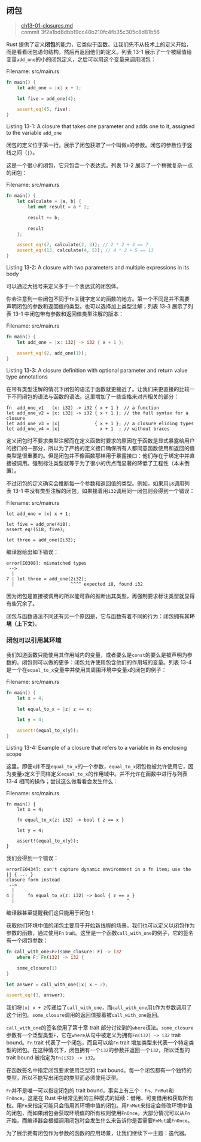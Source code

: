## 闭包

> [ch13-01-closures.md](https://github.com/rust-lang/book/blob/master/second-edition/src/ch13-01-closures.md)
> <br>
> commit 3f2a1bd8dbb19cc48b210fc4fb35c305c8d81b56

Rust 提供了定义**闭包**的能力，它类似于函数。让我们先不从技术上的定义开始，而是看看闭包语句结构，然后再返回他们的定义。列表 13-1 展示了一个被赋值给变量`add_one`的小的闭包定义，之后可以用这个变量来调用闭包：

<span class="filename">Filename: src/main.rs</span>

```rust
fn main() {
    let add_one = |x| x + 1;

    let five = add_one(4);

    assert_eq!(5, five);
}
```

<span class="caption">Listing 13-1: A closure that takes one parameter and adds
one to it, assigned to the variable `add_one`</span>

闭包的定义位于第一行，展示了闭包获取了一个叫做`x`的参数。闭包的参数位于竖线之间（`|`）。

这是一个很小的闭包，它只包含一个表达式。列表 13-2 展示了一个稍微复杂一点的闭包：

<span class="filename">Filename: src/main.rs</span>

```rust
fn main() {
    let calculate = |a, b| {
        let mut result = a * 2;

        result += b;

        result
    };

    assert_eq!(7, calculate(2, 3)); // 2 * 2 + 3 == 7
    assert_eq!(13, calculate(4, 5)); // 4 * 2 + 5 == 13
}
```

<span class="caption">Listing 13-2: A closure with two parameters and multiple
expressions in its body</span>

可以通过大括号来定义多于一个表达式的闭包体。

你会注意到一些闭包不同于`fn`关键字定义的函数的地方。第一个不同是并不需要声明闭包的参数和返回值的类型。也可以选择加上类型注解；列表 13-3 展示了列表 13-1 中闭包带有参数和返回值类型注解的版本：


<span class="filename">Filename: src/main.rs</span>

```rust
fn main() {
    let add_one = |x: i32| -> i32 { x + 1 };

    assert_eq!(2, add_one(1));
}
```

<span class="caption">Listing 13-3: A closure definition with optional
parameter and return value type annotations</span>

在带有类型注解的情况下闭包的语法于函数就更接近了。让我们来更直接的比较一下不同闭包的语法与函数的语法。这里增加了一些空格来对齐相关的部分：

```rust,ignore
fn  add_one_v1   (x: i32) -> i32 { x + 1 }  // a function
let add_one_v2 = |x: i32| -> i32 { x + 1 }; // the full syntax for a closure
let add_one_v3 = |x|             { x + 1 }; // a closure eliding types
let add_one_v4 = |x|               x + 1  ; // without braces
```

定义闭包时不要求类型注解而在定义函数时要求的原因在于函数是显式暴露给用户的接口的一部分，所以为了严格的定义接口确保所有人都同意函数使用和返回的值类型是很重要的。但是闭包并不像函数那样用于暴露接口：他们存在于绑定中并直接被调用。强制标注类型就等于为了很小的优点而显著的降低了工程性（本末倒置）。

不过闭包的定义确实会推断每一个参数和返回值的类型。例如，如果用`i8`调用列表 13-1 中没有类型注解的闭包，如果接着用`i32`调用同一闭包则会得到一个错误：

<span class="filename">Filename: src/main.rs</span>

```rust,ignore
let add_one = |x| x + 1;

let five = add_one(4i8);
assert_eq!(5i8, five);

let three = add_one(2i32);
```

编译器给出如下错误：

```
error[E0308]: mismatched types
 -->
  |
7 | let three = add_one(2i32);
  |                     ^^^^ expected i8, found i32
```

因为闭包是直接被调用的所以能可靠的推断出其类型，再强制要求标注类型就显得有些冗余了。

闭包与函数语法不同还有另一个原因是，它与函数有着不同的行为：闭包拥有其**环境（上下文）**。

### 闭包可以引用其环境

我们知道函数只能使用其作用域内的变量，或者要么是`const`的要么是被声明为参数的。闭包则可以做的更多：闭包允许使用包含他们的作用域的变量。列表 13-4 是一个在`equal_to_x`变量中并使用其周围环境中变量`x`的闭包的例子：


<span class="filename">Filename: src/main.rs</span>

```rust
fn main() {
    let x = 4;

    let equal_to_x = |z| z == x;

    let y = 4;

    assert!(equal_to_x(y));
}
```

<span class="caption">Listing 13-4: Example of a closure that refers to a
variable in its enclosing scope</span>

这里。即便`x`并不是`equal_to_x`的一个参数，`equal_to_x`闭包也被允许使用它，因为变量`x`定义于同样定义`equal_to_x`的作用域中。并不允许在函数中进行与列表 13-4 相同的操作；尝试这么做看看会发生什么：

<span class="filename">Filename: src/main.rs</span>

```rust,ignore
fn main() {
    let x = 4;

    fn equal_to_x(z: i32) -> bool { z == x }

    let y = 4;

    assert!(equal_to_x(y));
}
```

我们会得到一个错误：

```
error[E0434]: can't capture dynamic environment in a fn item; use the || { ... }
closure form instead
 -->
  |
4 |     fn equal_to_x(z: i32) -> bool { z == x }
  |                                          ^
```

编译器甚至提醒我们这只能用于闭包！

获取他们环境中值的闭包主要用于开始新线程的场景。我们也可以定义以闭包作为参数的函数，通过使用`Fn` trait。这里是一个函数`call_with_one`的例子，它的签名有一个闭包参数：

```rust
fn call_with_one<F>(some_closure: F) -> i32
    where F: Fn(i32) -> i32 {

    some_closure(1)
}

let answer = call_with_one(|x| x + 2);

assert_eq!(3, answer);
```

我们将`|x| x + 2`传递给了`call_with_one`，而`call_with_one`用`1`作为参数调用了这个闭包。`some_closure`调用的返回值接着被`call_with_one`返回。

`call_with_one`的签名使用了第十章 trait 部分讨论到的`where`语法。`some_closure`参数有一个泛型类型`F`，它在`where`从句中被定义为拥有`Fn(i32) -> i32` trait bound。`Fn` trait 代表了一个闭包，而且可以给`Fn` trait 增加类型来代表一个特定类型的闭包。在这种情况下，闭包拥有一个`i32`的参数并返回一个`i32`，所以泛型的 trait bound 被指定为`Fn(i32) -> i32`。

在函数签名中指定闭包要求使用泛型和 trait bound。每一个闭包都有一个独特的类型，所以不能写出闭包的类型而必须使用泛型。

`Fn`并不是唯一可以指定闭包的 trait bound，事实上有三个：`Fn`、`FnMut`和`FnOnce`。这是在 Rust 中经常见到的三种模式的延续：借用、可变借用和获取所有权。用`Fn`来指定可能只会借用其环境中值的闭包。用`FnMut`来指定会修改环境中值的闭包，而如果闭包会获取环境值的所有权则使用`FnOnce`。大部分情况可以从`Fn`开始，而编译器会根据调用闭包时会发生什么来告诉你是否需要`FnMut`或`FnOnce`。

为了展示拥有闭包作为参数的函数的应用场景，让我们继续下一主题：迭代器。